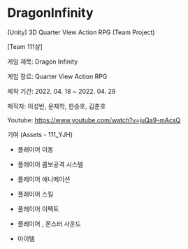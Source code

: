 # DragonInfinity

(Unity) 3D Quarter View Action RPG (Team Project)

[Team 111살]

게임 제목: Dragon Infinity

게임 장르: Quarter View Action RPG

제작 기간: 2022. 04. 18 ~ 2022. 04. 29

제작자: 이성빈, 윤재학, 한승호, 김춘호

Youtube: https://www.youtube.com/watch?v=juQa9-mAcsQ

기여 (Assets - 111_YJH)

- 플레이어 이동

- 플레이어 콤보공격 시스템

- 플레이어 애니메이션

- 플레이어 스킬

- 플레이어 이펙트

- 플레이어 , 몬스터 사운드

- 아이템

